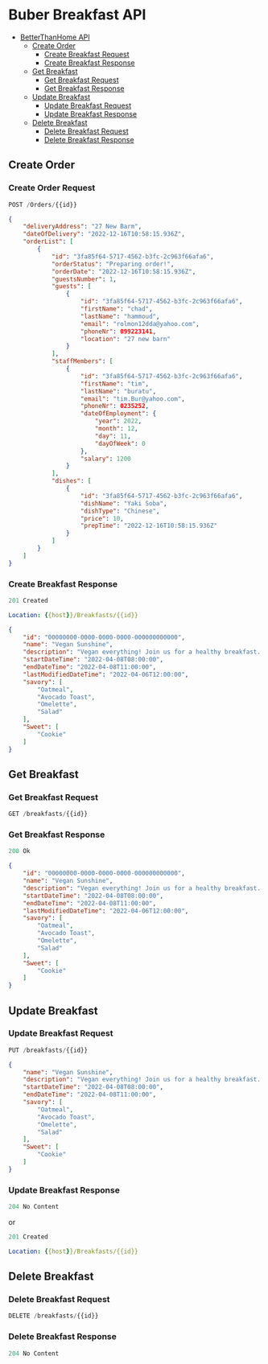 ﻿# Buber Breakfast API

- [BetterThanHome API](#buber-breakfast-api)
  - [Create Order](#create-order)
    - [Create Breakfast Request](#create-breakfast-request)
    - [Create Breakfast Response](#create-breakfast-response)
  - [Get Breakfast](#get-breakfast)
    - [Get Breakfast Request](#get-breakfast-request)
    - [Get Breakfast Response](#get-breakfast-response)
  - [Update Breakfast](#update-breakfast)
    - [Update Breakfast Request](#update-breakfast-request)
    - [Update Breakfast Response](#update-breakfast-response)
  - [Delete Breakfast](#delete-breakfast)
    - [Delete Breakfast Request](#delete-breakfast-request)
    - [Delete Breakfast Response](#delete-breakfast-response)

## Create Order

### Create Order Request

```js
POST /Orders/{{id}}
```

```json
{
    "deliveryAddress": "27 New Barm",
    "dateOfDelivery": "2022-12-16T10:58:15.936Z",
    "orderList": [
        {
            "id": "3fa85f64-5717-4562-b3fc-2c963f66afa6",
            "orderStatus": "Preparing order!",
            "orderDate": "2022-12-16T10:58:15.936Z",
            "guestsNumber": 1,
            "guests": [
                {
                    "id": "3fa85f64-5717-4562-b3fc-2c963f66afa6",
                    "firstName": "chad",
                    "lastName": "hammoud",
                    "email": "rolmon12dda@yahoo.com",
                    "phoneNr": 099223141,
                    "location": "27 new barn"
                }
            ],
            "staffMembers": [
                {
                    "id": "3fa85f64-5717-4562-b3fc-2c963f66afa6",
                    "firstName": "tim",
                    "lastName": "buratu",
                    "email": "tim.Bur@yahoo.com",
                    "phoneNr": 0235252,
                    "dateOfEmployment": {
                        "year": 2022,
                        "month": 12,
                        "day": 11,
                        "dayOfWeek": 0
                    },
                    "salary": 1200
                }
            ],
            "dishes": [
                {
                    "id": "3fa85f64-5717-4562-b3fc-2c963f66afa6",
                    "dishName": "Yaki Soba",
                    "dishType": "Chinese",
                    "price": 10,
                    "prepTime": "2022-12-16T10:58:15.936Z"
                }
            ]
        }
    ]
}

```

### Create Breakfast Response

```js
201 Created
```

```yml
Location: {{host}}/Breakfasts/{{id}}
```

```json
{
    "id": "00000000-0000-0000-0000-000000000000",
    "name": "Vegan Sunshine",
    "description": "Vegan everything! Join us for a healthy breakfast..",
    "startDateTime": "2022-04-08T08:00:00",
    "endDateTime": "2022-04-08T11:00:00",
    "lastModifiedDateTime": "2022-04-06T12:00:00",
    "savory": [
        "Oatmeal",
        "Avocado Toast",
        "Omelette",
        "Salad"
    ],
    "Sweet": [
        "Cookie"
    ]
}
```

## Get Breakfast

### Get Breakfast Request

```js
GET /breakfasts/{{id}}
```

### Get Breakfast Response

```js
200 Ok
```

```json
{
    "id": "00000000-0000-0000-0000-000000000000",
    "name": "Vegan Sunshine",
    "description": "Vegan everything! Join us for a healthy breakfast..",
    "startDateTime": "2022-04-08T08:00:00",
    "endDateTime": "2022-04-08T11:00:00",
    "lastModifiedDateTime": "2022-04-06T12:00:00",
    "savory": [
        "Oatmeal",
        "Avocado Toast",
        "Omelette",
        "Salad"
    ],
    "Sweet": [
        "Cookie"
    ]
}
```

## Update Breakfast

### Update Breakfast Request

```js
PUT /breakfasts/{{id}}
```

```json
{
    "name": "Vegan Sunshine",
    "description": "Vegan everything! Join us for a healthy breakfast..",
    "startDateTime": "2022-04-08T08:00:00",
    "endDateTime": "2022-04-08T11:00:00",
    "savory": [
        "Oatmeal",
        "Avocado Toast",
        "Omelette",
        "Salad"
    ],
    "Sweet": [
        "Cookie"
    ]
}
```

### Update Breakfast Response

```js
204 No Content
```

or

```js
201 Created
```

```yml
Location: {{host}}/Breakfasts/{{id}}
```

## Delete Breakfast

### Delete Breakfast Request

```js
DELETE /breakfasts/{{id}}
```

### Delete Breakfast Response

```js
204 No Content
```